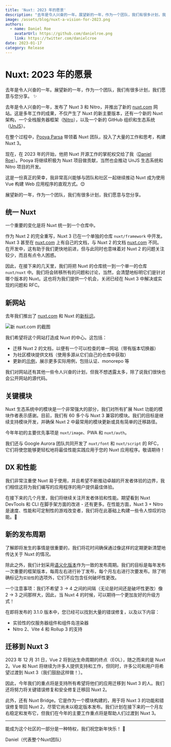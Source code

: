 ```yaml
---
title: 'Nuxt: 2023 年的愿景'
description: "去年是令人兴奋的一年。展望新的一年，作为一个团队，我们有很多计划，我们愿意与您分享。"
image: /assets/blog/nuxt-a-vision-for-2023.png
authors:
  - name: Daniel Roe
    avatarUrl: https://github.com/danielroe.png
    link: https://twitter.com/danielcroe
date: 2023-01-17
category: Release
---
```


# Nuxt: 2023 年的愿景

去年是令人兴奋的一年。展望新的一年，作为一个团队，我们有很多计划，我们愿意与您分享。 :sparkles:

去年是令人兴奋的一年，发布了 Nuxt 3 和 Nitro，并推出了新的 [nuxt.com](http://nuxt.com/) 网站。这是多年工作的成果，不仅产生了 Nuxt 的新主要版本，还有一个新的 Nuxt 架构，一个全栈服务器框架（[Nitro](https://nitro.unjs.io/)），以及一个新的 GitHub 组织和生态系统（[UnJS](https://github.com/unjs/)）。

在整个过程中，[Pooya Parsa](https://github.com/pi0) 带领着 Nuxt 团队，投入了大量的工作和思考，构建 Nuxt 3。

现在，在 2023 年的开始，他把 Nuxt 开源工作的掌舵权交给了我（[Daniel Roe](https://github.com/danielroe)）。Pooya 将继续积极为 Nuxt 项目做贡献，当然也会推动 UnJS 生态系统和 Nitro 项目的开发。

这是一份真正的荣幸，我非常高兴能够与团队和社区一起继续推动 Nuxt 成为使用 Vue 构建 Web 应用程序的直观方式。😊

展望新的一年，作为一个团队，我们有很多计划，我们愿意与您分享。

## 统一 Nuxt

一个重要的变化是将 Nuxt 统一到一个仓库中。

作为 Nuxt 2 的完全重写，Nuxt 3 已在一个单独的仓库 `nuxt/framework` 中开发。Nuxt 3 甚至在 [nuxt.com](http://nuxt.com/) 上有自己的文档，与 Nuxt 2 的文档 [nuxt.com](https://v2.nuxt.com) 不同。在开发中，这有助于我们更快地前进，但与此同时也意味着对 Nuxt 2 的问题关注较少，而且有点令人困惑。

因此，在接下来的几天里，我们将把 Nuxt 的仓库统一到一个单一的仓库 `nuxt/nuxt` 中。我们将会转移所有的问题和讨论，当然，会清楚地标明它们是针对哪个版本的 Nuxt。这也将为我们提供一个机会，关闭已经在 Nuxt 3 中解决或实现的问题和 RFC。

## 新网站

去年我们推出了 [nuxt.com](http://nuxt.com/) 和 Nuxt 的[新标识](/design-kit)。

![新 nuxt.com 的截图](https://user-images.githubusercontent.com/28706372/212973698-91fce9a6-e9ef-4fdc-ad63-9b3924c41704.png)

我们希望将这个网站打造成 Nuxt 的中心。这包括：

- 迁移 Nuxt 2 的文档，以便有一个可以检查的单一网站（带有版本切换器）
- 为社区模块提供文档（使用多源从它们自己的仓库中获取）
- 更新的[示例](/docs/examples/hello-world)，展示更多实际用例，包括认证、monorepo 等

我们对网站还有其他一些令人兴奋的计划，但我不想透露太多，除了说我们很快也会公开网站的源代码。

## 关键模块

Nuxt 生态系统中的模块是一个非常强大的部分，我们对所有扩展 Nuxt 功能的模块作者表示感谢。目前，我们有 60 多个与 Nuxt 3 兼容的模块。我们的目标是继续支持模块开发，并确保 Nuxt 2 中最常用的模块更新或具有简单的迁移路径。

今年年初的主要优先事项是 `nuxt/image`、PWA 和 `nuxt/auth`。

我们还与 Google Aurora 团队共同开发了 `nuxt/font` 和 `nuxt/script` 的 RFC，它们将使您能够更轻松地将最佳性能实践应用于您的 Nuxt 应用程序。敬请期待！

## DX 和性能

我们非常注重使 Nuxt 易于使用，并且希望不断推动卓越的开发者体验的边界，我们相信这将为我们编写的应用程序的用户提供最佳体验。

在接下来的几个月里，我们将继续关注开发者体验和性能。期望看到 Nuxt DevTools 和 CLI 在脚手架方面的改进 - 还有更多。在性能方面，Nuxt 3 + Nitro 是速度、性能和可定制性的游戏改变者，我们将在此基础上构建一些令人惊叹的功能。🚀

## 新的发布周期

了解即将发生的事情是很重要的，我们将花时间确保通过像这样的定期更新清楚地传达关于 Nuxt 的情况。

除此之外，我们计划采用[语义化版本](https://semver.org/)作为一致的发布周期。我们的目标是每年发布一次重要的框架版本，每周左右进行补丁发布，每个月左右进行次要发布。除了明确标记为`实验性`的选项外，它们不应包含任何破坏性更改。

一个注意事项：我们不希望 3 -> 4 之间的间隔（无论是时间还是破坏性更改）像 2 -> 3 之间那样大，因此，当 Nuxt 4 的时候，可以期待一个更加友好的升级方式！

在即将发布的 3.1.0 版本中，您已经可以找到大量的错误修复，以及以下内容：

- 实验性的仅服务器组件和组件岛渲染器
- Nitro 2、Vite 4 和 Rollup 3 的支持

## 迁移到 Nuxt 3

2023 年 12 月 31 日，Vue 2 将到达生命周期的终点（EOL），随之而来的是 Nuxt 2。Vue 和 Nuxt 将继续为许多人提供支持和工作，但同时，许多公司和用户将希望过渡到 Nuxt 3（我们鼓励这样做！）。

因此，今年我们的重点将是支持所有希望将他们的应用迁移到 Nuxt 3 的人。我们还将努力将关键错误修复和安全修复迁移回 Nuxt 2。

此外，还有 Nuxt Bridge。它是作为一个模块构建的，用于将 Nuxt 3 的功能和错误修复带回 Nuxt 2，尽管它尚未以稳定版本发布。我们计划在接下来的一个月左右稳定和发布它，但我们在今年的主要工作重点将是帮助人们过渡到 Nuxt 3。

---

能成为这个社区的一部分是一种特权，我们祝您新年快乐！ 💚

Daniel（代表整个Nuxt团队）
